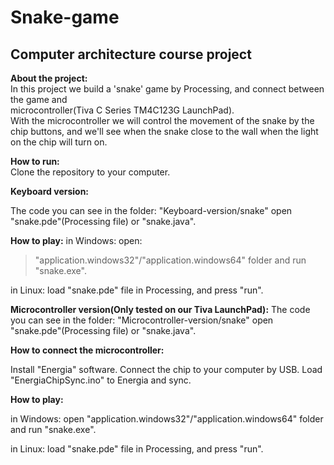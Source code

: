 # Snake-game


## **Computer architecture course project**

**About the project:**</br>
In this project we build a 'snake' game by Processing,
and connect between the game and</br>
microcontroller(Tiva C Series TM4C123G LaunchPad).</br>
With the microcontroller we will control the movement of the snake by the chip buttons,
and we'll see when the snake close to the wall when the light on the chip will turn on.


**How to run:**</br>
Clone the repository to your computer.

**Keyboard version:**

The code you can see in the folder:
"Keyboard-version/snake"
open "snake.pde"(Processing file)
or "snake.java".

**How to play:**
in Windows:
open:
>"application.windows32"/"application.windows64" 
folder
and run "snake.exe".

in Linux:
load "snake.pde" file in Processing, and press "run".

**Microcontroller version(Only tested on our Tiva LaunchPad):**
The code you can see in the folder:
"Microcontroller-version/snake"
open "snake.pde"(Processing file)
or "snake.java".

**How to connect the microcontroller:**

Install "Energia" software.
Connect the chip to your computer by USB.
Load "EnergiaChipSync.ino" to Energia and sync.

**How to play:**

in Windows:
open "application.windows32"/"application.windows64" folder
and run "snake.exe".

in Linux:
load "snake.pde" file in Processing, and press "run".